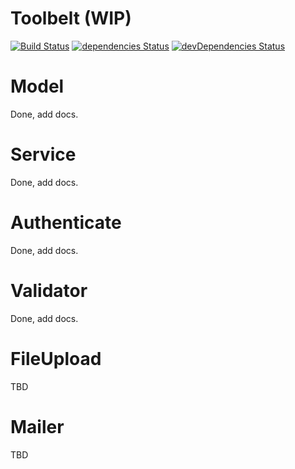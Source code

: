 # Toolbelt (WIP)

[![Build Status](https://travis-ci.org/radenkovic/toolbelt.svg?branch=master)](https://travis-ci.org/radenkovic/toolbelt)
[![dependencies Status](https://david-dm.org/radenkovic/toolbelt/status.svg)](https://david-dm.org/radenkovic/toolbelt)
[![devDependencies Status](https://david-dm.org/radenkovic/toolbelt/dev-status.svg)](https://david-dm.org/radenkovic/toolbelt?type=dev)


# Model

Done, add docs.

# Service

Done, add docs.

# Authenticate

Done, add docs.

# Validator

Done, add docs.

# FileUpload

TBD

# Mailer

TBD